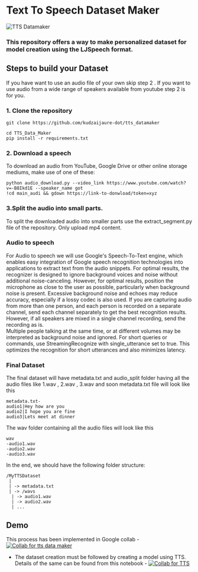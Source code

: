 # Text To Speech Dataset Maker

![TTS Datamaker](https://user-images.githubusercontent.com/55686042/211143554-771ff02a-3f79-4008-8eb6-7553ebcd846f.png)


### This repository offers a way to make personalized dataset for model creation using the LJSpeech format.


## Steps to build your Dataset
If you have want to use an audio file of your own skip step 2 . If you want to use audio from a wide range of speakers available from youtube step 2 is for you.

### 1. Clone the repository
```
git clone https://github.com/kudzaijaure-dot/tts_datamaker
```
```
cd TTS_Data_Maker
pip install -r requirements.txt
```

### 2. Download a speech
To download an audio from YouTube, Google Drive or other online storage mediums, make use of one of these: 

```
python audio_download.py --video_link https://www.youtube.com/watch?v=-B8Ikd1E --speaker_name got
!cd main_audi && gdown https://link-to-donwload/token=xyz

```


### 3.Split the audio into small parts.
To split the downloaded audio into smaller parts use the extract_segment.py file of the repository. Only upload mp4 content.

### Audio to speech 

For Audio to speech we will use Google's Speech-To-Text engine, which enables easy integration of Google speech recognition technologies into applications 
to extract text from the audio snippets.
For optimal results, the recognizer is designed to ignore background voices and noise without additional noise-canceling. However, for optimal results, position the microphone as close to the user as possible, particularly when background noise is present. Excessive background noise and echoes may reduce accuracy, especially if a lossy codec is also used.
If you are capturing audio from more than one person, and each person is recorded on a separate channel, send each channel separately to get the best recognition results. However, if all speakers are mixed in a single channel recording, send the recording as is.	
Multiple people talking at the same time, or at different volumes may be interpreted as background noise and ignored.
For short queries or commands, use StreamingRecognize with single_utterance set to true. This optimizes the recognition for short utterances and also minimizes latency.




### Final Dataset
The final dataset will have metadata.txt and audio_split folder having all the audio files like 1.wav , 2.wav , 3.wav and soon
metadata.txt file will look like this
```
metadata.txt-
audio1|Hey how are you
audio2|I hope you are fine
audio3|Lets meet at dinner
```
The wav folder containing all the audio files will look like this
```
wav
-audio1.wav
-audio2.wav
-audio3.wav
```
In the end, we should have the following folder structure:
```
/MyTTSDataset
 |
 | -> metadata.txt
 | -> /wavs
  | -> audio1.wav
  | -> audio2.wav
  | ...
```
## Demo

This process has been implemented in Google collab -
[![Collab for tts data maker](https://colab.research.google.com/assets/colab-badge.svg)](https://colab.research.google.com/drive/1F2lxFNIHxvNcAhzSoxDl_W4nX5tnu6nr?usp=sharing)

- The dataset creation must be followed by creating a model using TTS. Details of the same can be found from this notebook -
[![Collab for TTS](https://colab.research.google.com/assets/colab-badge.svg)](https://colab.research.google.com/drive/1F8mdG6Vm7kAigyLZhc37_vTQBnh7wgk2?usp=sharing)


